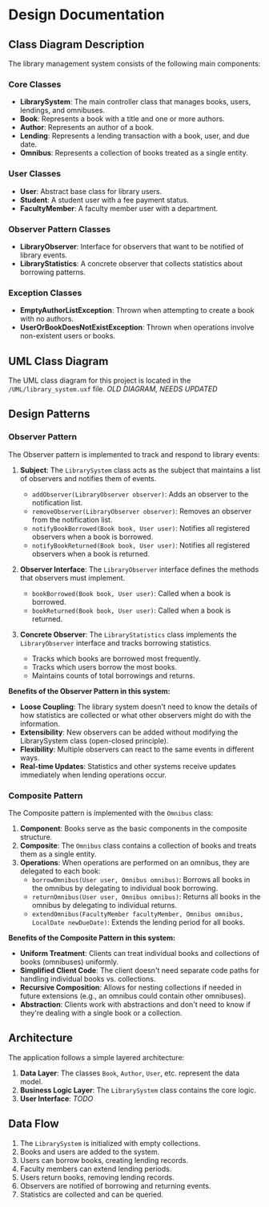 # Design Documentation

## Class Diagram Description

The library management system consists of the following main components:

### Core Classes

- **LibrarySystem**: The main controller class that manages books, users, lendings, and omnibuses.
- **Book**: Represents a book with a title and one or more authors.
- **Author**: Represents an author of a book.
- **Lending**: Represents a lending transaction with a book, user, and due date.
- **Omnibus**: Represents a collection of books treated as a single entity.

### User Classes

- **User**: Abstract base class for library users.
- **Student**: A student user with a fee payment status.
- **FacultyMember**: A faculty member user with a department.

### Observer Pattern Classes

- **LibraryObserver**: Interface for observers that want to be notified of library events.
- **LibraryStatistics**: A concrete observer that collects statistics about borrowing patterns.

### Exception Classes

- **EmptyAuthorListException**: Thrown when attempting to create a book with no authors.
- **UserOrBookDoesNotExistException**: Thrown when operations involve non-existent users or books.

## UML Class Diagram

The UML class diagram for this project is located in the `/UML/library_system.uxf` file. _OLD DIAGRAM, NEEDS UPDATED_

## Design Patterns

### Observer Pattern

The Observer pattern is implemented to track and respond to library events:

1. **Subject**: The `LibrarySystem` class acts as the subject that maintains a list of observers and notifies them of events.

   - `addObserver(LibraryObserver observer)`: Adds an observer to the notification list.
   - `removeObserver(LibraryObserver observer)`: Removes an observer from the notification list.
   - `notifyBookBorrowed(Book book, User user)`: Notifies all registered observers when a book is borrowed.
   - `notifyBookReturned(Book book, User user)`: Notifies all registered observers when a book is returned.

2. **Observer Interface**: The `LibraryObserver` interface defines the methods that observers must implement.

   - `bookBorrowed(Book book, User user)`: Called when a book is borrowed.
   - `bookReturned(Book book, User user)`: Called when a book is returned.

3. **Concrete Observer**: The `LibraryStatistics` class implements the `LibraryObserver` interface and tracks borrowing statistics.
   - Tracks which books are borrowed most frequently.
   - Tracks which users borrow the most books.
   - Maintains counts of total borrowings and returns.

**Benefits of the Observer Pattern in this system:**

- **Loose Coupling**: The library system doesn't need to know the details of how statistics are collected or what other observers might do with the information.
- **Extensibility**: New observers can be added without modifying the LibrarySystem class (open-closed principle).
- **Flexibility**: Multiple observers can react to the same events in different ways.
- **Real-time Updates**: Statistics and other systems receive updates immediately when lending operations occur.

### Composite Pattern

The Composite pattern is implemented with the `Omnibus` class:

1. **Component**: Books serve as the basic components in the composite structure.
2. **Composite**: The `Omnibus` class contains a collection of books and treats them as a single entity.
3. **Operations**: When operations are performed on an omnibus, they are delegated to each book:
   - `borrowOmnibus(User user, Omnibus omnibus)`: Borrows all books in the omnibus by delegating to individual book borrowing.
   - `returnOmnibus(User user, Omnibus omnibus)`: Returns all books in the omnibus by delegating to individual returns.
   - `extendOmnibus(FacultyMember facultyMember, Omnibus omnibus, LocalDate newDueDate)`: Extends the lending period for all books.

**Benefits of the Composite Pattern in this system:**

- **Uniform Treatment**: Clients can treat individual books and collections of books (omnibuses) uniformly.
- **Simplified Client Code**: The client doesn't need separate code paths for handling individual books vs. collections.
- **Recursive Composition**: Allows for nesting collections if needed in future extensions (e.g., an omnibus could contain other omnibuses).
- **Abstraction**: Clients work with abstractions and don't need to know if they're dealing with a single book or a collection.

## Architecture

The application follows a simple layered architecture:

1. **Data Layer**: The classes `Book`, `Author`, `User`, etc. represent the data model.
2. **Business Logic Layer**: The `LibrarySystem` class contains the core logic.
3. **User Interface**: _TODO_

## Data Flow

1. The `LibrarySystem` is initialized with empty collections.
2. Books and users are added to the system.
3. Users can borrow books, creating lending records.
4. Faculty members can extend lending periods.
5. Users return books, removing lending records.
6. Observers are notified of borrowing and returning events.
7. Statistics are collected and can be queried.
